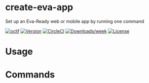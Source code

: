 # create-eva-app

Set up an Eva-Ready web or mobile app by running one command

[![oclif](https://img.shields.io/badge/cli-oclif-brightgreen.svg)](https://oclif.io)
[![Version](https://img.shields.io/npm/v/create-eva-app.svg)](https://npmjs.org/package/create-eva-app)
[![CircleCI](https://circleci.com/gh/eva-tech/create-eva-app/tree/master.svg?style=shield)](https://circleci.com/gh/eva-tech/create-eva-app/tree/master)
[![Downloads/week](https://img.shields.io/npm/dw/create-eva-app.svg)](https://npmjs.org/package/create-eva-app)
[![License](https://img.shields.io/npm/l/create-eva-app.svg)](https://github.com/eva-tech/create-eva-app/blob/master/package.json)

<!-- toc -->

# Usage

<!-- usage -->

# Commands

<!-- commands -->
